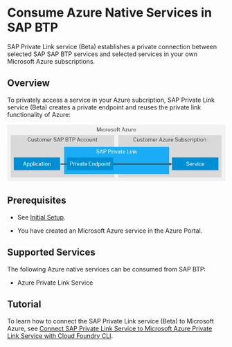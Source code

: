 <!-- loioe9cc67716a3a41c9885862661e6c4234 -->

# Consume Azure Native Services in SAP BTP

SAP Private Link service \(Beta\) establishes a private connection between selected SAP SAP BTP services and selected services in your own Microsoft Azure subscriptions.



<a name="loioe9cc67716a3a41c9885862661e6c4234__section_mpr_tmz_cpb"/>

## Overview

To privately access a service in your Azure subcription, SAP Private Link service \(Beta\) creates a private endpoint and reuses the private link functionality of Azure:

 ![Consuming Azure native services in SAP BTP.](images/Private_Link_-_Scenario_1_0745a1a.png) 



<a name="loioe9cc67716a3a41c9885862661e6c4234__section_sll_bjz_cpb"/>

## Prerequisites

-   See [Initial Setup](Initial_Setup_f2dce1d.md).

-   You have created an Microsoft Azure service in the Azure Portal.




<a name="loioe9cc67716a3a41c9885862661e6c4234__section_slk_1jz_cpb"/>

## Supported Services

The following Azure native services can be consumed from SAP BTP:

-   Azure Private Link Service




<a name="loioe9cc67716a3a41c9885862661e6c4234__section_zg3_cjz_cpb"/>

## Tutorial

To learn how to connect the SAP Private Link service \(Beta\) to Microsoft Azure, see [Connect SAP Private Link Service to Microsoft Azure Private Link Service with Cloud Foundry CLI](https://developers.sap.com/tutorials/private-link-microsoft-azure.html).

